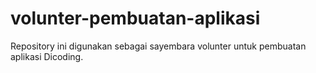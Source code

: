 # volunter-pembuatan-aplikasi
Repository ini digunakan sebagai sayembara volunter untuk pembuatan aplikasi Dicoding.
